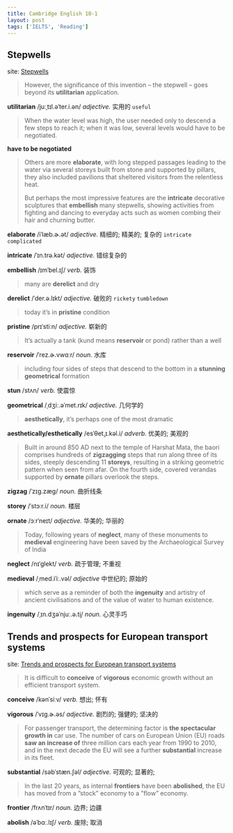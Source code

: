 ```yaml
---
title: Cambridge English 10-1
layout: post
tags: ['IELTS', 'Reading']
---
```

## Stepwells

site: [Stepwells](https://mini-ielts.com/414/reading/stepwells)

> However, the significance of this invention – the stepwell – goes beyond its **utilitarian** application.

**utilitarian** /juːˌtɪl.əˈter.i.ən/ *adjective.* 实用的  `useful`

> When the water level was high, the user needed only to descend a few steps to reach it; when it was low, several levels would have to be negotiated.

**have to be negotiated**

> Others are more **elaborate**, with long stepped passages leading to the water via several storeys built from stone and supported by pillars, they also included pavilions that sheltered visitors from the relentless heat.
>
> But perhaps the most impressive features are the **intricate** decorative sculptures that **embellish** many stepwells, showing activities from fighting and dancing to everyday acts such as women combing their hair and churning butter.

**elaborate** /iˈlæb.ɚ.ət/ *adjective.* 精细的; 精美的; 复杂的 `intricate` `complicated`

**intricate** /ˈɪn.trə.kət/ *adjective.* 错综复杂的 

**embellish** /ɪmˈbel.ɪʃ/ *verb.* 装饰

> many are **derelict** and dry

**derelict** /ˈder.ə.lɪkt/ *adjective.* 破败的 `rickety` `tumbledown`

> today it’s in **pristine** condition

**pristine** /prɪˈstiːn/ *adjective.* 崭新的

> It’s actually a tank (kund means **reservoir** or pond) rather than a well

**reservoir** /ˈrez.ɚ.vwɑːr/ *noun.* 水库

> including four sides of steps that descend to the bottom in a **stunning** **geometrical** formation

**stun** /stʌn/ *verb.* 使震惊

**geometrical** /ˌdʒiː.əˈmet.rɪk/ *adjective.* 几何学的

> **aesthetically**, it’s perhaps one of the most dramatic

**aesthetically/esthetically**  /esˈθet̬.ɪ.kəl.i/ *adverb.* 优美的; 美观的

> Built in around 850 AD next to the temple of Harshat Mata, the baori comprises hundreds of **zigzagging** steps that run along three of its sides, steeply descending 11 **storeys**, resulting in a striking geometric pattern when seen from afar. On the fourth side, covered verandas supported by **ornate** pillars overlook the steps.

**zigzag** /ˈzɪɡ.zæɡ/ *noun.* 曲折线条

**storey** /ˈstɔːr.i/ *noun.* 楼层

**ornate** /ɔːrˈneɪt/ *adjective.* 华美的; 华丽的

> Today, following years of **neglect**, many of these monuments to **medieval** engineering have been saved by the Archaeological Survey of India

**neglect** /nɪˈɡlekt/ *verb.* 疏于管理; 不重视

**medieval** /ˌmed.iˈiː.vəl/ *adjective* 中世纪的; 原始的

> which serve as a reminder of both the **ingenuity** and artistry of ancient civilisations and of the value of water to human existence.

**ingenuity** /ˌɪn.dʒəˈnjuː.ə.t̬i/ *noun.* 心灵手巧

## Trends and prospects for European transport systems

site: [Trends and prospects for European transport systems](https://mini-ielts.com/415/reading/trends-and-prospects-for-european-transport-systems)

> It is difficult to **conceive** of **vigorous** economic growth without an efficient transport system.

**conceive** /kənˈsiːv/ *verb.* 想出; 怀有

**vigorous** /ˈvɪɡ.ɚ.əs/ *adjective.* 剧烈的; 强健的; 坚决的

> For passenger transport, the determining factor is **the spectacular growth in** car use. The number of cars on European Union (EU) roads **saw an increase of** three million cars each year from 1990 to 2010, and in the next decade the EU will see a further **substantial** increase in its fleet.

**substantial** /səbˈstæn.ʃəl/ *adjective.* 可观的; 显著的;

> In the last 20 years, as internal **frontiers** have been **abolished**, the EU has moved from a ”stock” economy to a ”flow” economy.

**frontier** /frʌnˈtɪr/ *noun.* 边界; 边疆

**abolish** /əˈbɑː.lɪʃ/ *verb.* 废除; 取消


